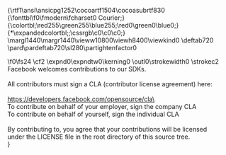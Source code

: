 {\rtf1\ansi\ansicpg1252\cocoartf1504\cocoasubrtf830
{\fonttbl\f0\fmodern\fcharset0 Courier;}
{\colortbl;\red255\green255\blue255;\red0\green0\blue0;}
{\*\expandedcolortbl;;\cssrgb\c0\c0\c0;}
\margl1440\margr1440\vieww10800\viewh8400\viewkind0
\deftab720
\pard\pardeftab720\sl280\partightenfactor0

\f0\fs24 \cf2 \expnd0\expndtw0\kerning0
\outl0\strokewidth0 \strokec2 Facebook welcomes contributions to our SDKs.\
\
All contributors must sign a CLA (contributor license agreement) here:\
\
  https://developers.facebook.com/opensource/cla\
\
To contribute on behalf of your employer, sign the company CLA\
To contribute on behalf of yourself, sign the individual CLA\
\
By contributing to, you agree that your contributions will be licensed\
under the LICENSE file in the root directory of this source tree.\
}